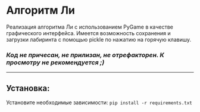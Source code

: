 # Алгоритм Ли

Реализация алгоритма Ли с использованием PyGame в качестве графического интерфейса. Имеется возможность сохранения и загрузки лабиринта с помощью pickle по нажатию на горячую клавишу.

### **_Код не причесан, не прилизан, не отрефакторен. К просмотру не рекомендуется ;)_**

____

Установка:
-----------

Установите необходимые зависимости: ```pip install -r requirements.txt```
